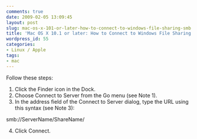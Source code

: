 ```yaml
---
comments: true
date: 2009-02-05 13:09:45
layout: post
slug: mac-os-x-101-or-later-how-to-connect-to-windows-file-sharing-smb
title: 'Mac OS X 10.1 or later: How to Connect to Windows File Sharing (SMB) '
wordpress_id: 55
categories:
- Linux / Apple
tags:
- mac
---
```


Follow these steps:

1. Click the Finder icon in the Dock.
2. Choose Connect to Server from the Go menu (see Note 1).
3. In the address field of the Connect to Server dialog, type the URL using this syntax (see Note 3):

smb://ServerName/ShareName/

4. Click Connect.
